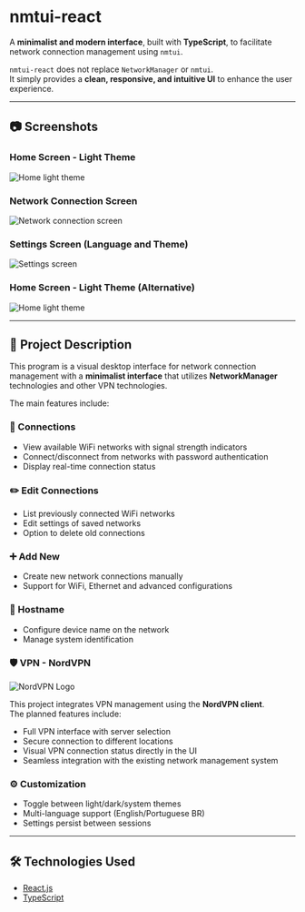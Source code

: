 # nmtui-react

A **minimalist and modern interface**, built with **TypeScript**, to facilitate network connection management using `nmtui`.

`nmtui-react` does not replace `NetworkManager` or `nmtui`.  
It simply provides a **clean, responsive, and intuitive UI** to enhance the user experience.

---

## 📷 Screenshots

### Home Screen - Light Theme
![Home light theme](https://dev-to-uploads.s3.amazonaws.com/uploads/articles/mgkzqrygh044l6z689kh.png)

### Network Connection Screen
![Network connection screen](https://dev-to-uploads.s3.amazonaws.com/uploads/articles/1fbxzz961frmygmufnmf.png)

### Settings Screen (Language and Theme)
![Settings screen](https://dev-to-uploads.s3.amazonaws.com/uploads/articles/r5w46lf1r5i61ehqr7wf.png)

### Home Screen - Light Theme (Alternative)
![Home light theme](https://dev-to-uploads.s3.amazonaws.com/uploads/articles/bdna5azsefnq3qr5oxfs.png)

---

## 📖 Project Description

This program is a visual desktop interface for network connection management with a **minimalist interface** that utilizes **NetworkManager** technologies and other VPN technologies.

The main features include:

### 🔗 Connections
- View available WiFi networks with signal strength indicators
- Connect/disconnect from networks with password authentication
- Display real-time connection status

### ✏️ Edit Connections
- List previously connected WiFi networks
- Edit settings of saved networks
- Option to delete old connections

### ➕ Add New
- Create new network connections manually
- Support for WiFi, Ethernet and advanced configurations

### 🔧 Hostname
- Configure device name on the network
- Manage system identification

### 🛡️ VPN - NordVPN
![NordVPN Logo](https://1000logos.net/wp-content/uploads/2022/08/NordVPN-Logo.png)

This project integrates VPN management using the **NordVPN client**.  
The planned features include:

- Full VPN interface with server selection  
- Secure connection to different locations  
- Visual VPN connection status directly in the UI  
- Seamless integration with the existing network management system  


### ⚙️ Customization
- Toggle between light/dark/system themes
- Multi-language support (English/Portuguese BR)
- Settings persist between sessions

---

## 🛠️ Technologies Used
- [React.js](https://reactjs.org/)  
- [TypeScript](https://www.typescriptlang.org/)

